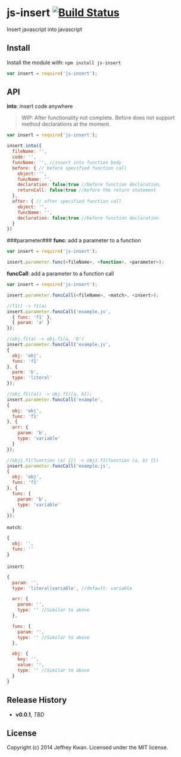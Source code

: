 # js-insert [![Build Status](https://travis-ci.org/jeffreykwan/js-insert.svg?branch=master)](https://travis-ci.org/jeffreykwan/js-insert)

Insert javascript into javascript

## Install
Install the module with: `npm install js-insert`

```javascript
var insert = require('js-insert');
```

## API
**into**: insert code anywhere
> WIP: After functionality not complete. Before does not support method declarations at the moment.

```javascript
var insert = require('js-insert');

insert.into({
  fileName: '',
  code: '',
  funcName: '', //insert into function body
  before: { // before specified function call
    object: '',
    funcName: '',
    declaration: false|true //before function declaration,
    returnCall: false|true //before the return statement
  },
  after: { // after specified function call
    object: '',
    funcName: '',
    declaration: false|true //before function declaration
  }
})
```

###parameter###
**func**: add a parameter to a function
```javascript
var insert = require('js-insert');

insert.parameter.func(<fileName>, <function>, <parameter>);
```

**funcCall**: add a parameter to a function call
```javascript
var insert = require('js-insert');

insert.parameter.funcCall(<fileName>, <match>, <insert>);

//f1() -> f1(a)
insert.parameter.funcCall('example.js', 
  { func: 'f1' }, 
  { param: 'a' }
});

//obj.f1(a) -> obj.f1(a, 'b')
insert.parameter.funcCall('example.js', 
{
  obj: 'obj',
  func: 'f1'
}, {
  parm: 'b',
  type: 'literal'
});

//obj.f1([a]) -> obj.f1([a, b]);
insert.parameter.funcCall('example', 
{  
  obj: 'obj',
  func: 'f1'
}, {
  arr: {
    param: 'b',
    type: 'variable'
  }
});

//obj1.f1(function (a) {}) -> obj1.f1(function (a, b) {})
insert.parameter.funcCall('example.js', 
{
  obj: 'obj',
  func: 'f1'
}, {
  func: {
    param: 'b',
    type: 'variable'
  }
});
```

`match`:
```javascript
{
  obj: '',
  func: ''
}
```

`insert`:
```javascript
{
  param: '',
  type: 'literal|variable', //default: variable

  arr: {
    param: '',
    type: '' //Similar to above
  },

  func: {
    param: '',
    type: '' //Similar to above
  },

  obj: {
    key: '',
    value: '',
    type: '' //Similar to above
  }
}
```

## Release History
- **v0.0.1**, *TBD*

## License
Copyright (c) 2014 Jeffrey Kwan. Licensed under the MIT license.
